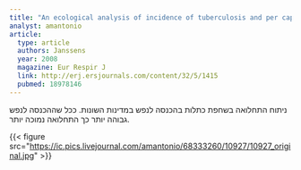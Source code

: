 ```yaml
---
title: "An ecological analysis of incidence of tuberculosis and per capita gross domestic product"
analyst: amantonio
article:
  type: article
  authors: Janssens
  year: 2008
  magazine: Eur Respir J
  link: http://erj.ersjournals.com/content/32/5/1415
  pubmed: 18978146
---
```


ניתוח התחלואה בשחפת כתלות בהכנסה לנפש במדינות השונות. ככל שההכנסה לנפש גבוהה יותר כך התחלואה נמוכה יותר.

{{< figure src="https://ic.pics.livejournal.com/amantonio/68333260/10927/10927_original.jpg" >}}
